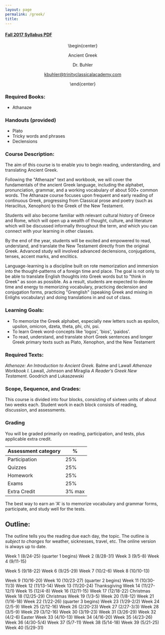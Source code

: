 ```yaml
---
layout: page
permalink: /greek/
title: 
---
```


#### [Fall 2017 Syllabus PDF](/content/syllabi/greek-syllabus-trinity.pdf)   

<center>

\begin{center}

Ancient Greek

Dr. Buhler 

kbuhler@trinityclassicalacademy.com   

\end{center}

</center>

### Required Books: 
- Athanaze

### Handouts (provided)
- Plato
- Tricky words and phrases
- Declensions




### Course Description:
The aim of this course is to enable you to begin reading, understanding, and translating Ancient Greek. 

Following the "Athenaze" text and workbook, we will cover the fundamentals of the ancient Greek language, including the alphabet, pronunciation, grammar, and a working vocabulary of about 500+ common words. The Athanaze course focuses upon frequent and early reading of continuous Greek, progressing from Classical prose and poetry (such as Heraclitus, Xenophon) to the Greek of the New Testament. 

Students will also become familiar with relevant cultural history of Greece and Rome, which will open up a wealth of thought, culture, and literature which will be discussed informally throughout the term, and which you can connect with your learning in other classes.

By the end of the year, students will be excited and empowered to read, understand, and translate the New Testament directly from the original Greek. Advanced study will involved advanced declensions, conjugations, tenses, accent marks, and enclitics. 

Language-learning is a discipline built on rote memorization and immersion into the thought-patterns of a foreign time and place. The goal is not only to be able to translate English thoughts into Greek words but to "think in Greek" as soon as possible. As a result, students are expected to devote time and energy to memorizing vocabulary, practicing declension and conjugation forms, practicing "Grenglish" (speaking Greek and mixing in Enlighs vocabulary) and doing translations in and out of class. 


### Learning Goals:

* To memorize the Greek alphabet, especially new letters such as epsilon, upsilon, omicron, dzeta, theta, phi, chi, psi.
* To learn Greek word-concepts like 'logos', 'bios', 'paidos'.
* To read, understand, and translate short Greek sentences and longer Greek primary texts such as Plato, Xenophon, and the New Testament


### Required Texts:
*Athenaze: An Introduction to Ancient Greek.* Balme and Lawall *Athenaze Workbook I.* Lawall, Johnson and Miraglia
*A Reader’s Greek New Testament.* Goodrich and Lukaszewski




### Scope, Sequence, and Grades:

This course is divided into four blocks, consisting of sixteen units of about two weeks each. Student work in each block consists of reading, discussion, and assessments. 





### Grading 

You will be graded primarily on reading, participation, and tests, plus applicable extra credit.

|  Assessment category                  |  %          |
| --------------------------------------|-------------|
| Participation                         | 25%         |  
| Quizzes                               | 25%         |
| Homework                              | 25%         |
| Exams                                 | 25%         |
| Extra Credit                          | 3% max      |


The best way to earn an 'A' is to memorize vocabulary and grammar forms, participate, and study well for the tests. 




##  Outline:

The outline tells you the reading due each day, the topic. The outline is *subject to changes* for weather, sicknesses, travel, etc. The online version is always up to date.


Week 1 (8/24-25) (quarter 1 begins)
Week 2 (8/28-31)
Week 3 (9/5-8)
Week 4 (9/11-15)

Week 5 (9/18-22)
Week 6 (9/25-29)
Week 7 (10/2-6)
Week 8 (10/10-13)

Week 9 (10/16-20)
Week 10 (10/23-27) (quarter 2 begins)
Week 11 (10/30-11/3)
Week 12 (11/13-14)
Week 13 (11/20-24) Thanksgiving
Week 14 (11/27-12/1)
Week 15 (12/4-8)
Week 16 (12/11-15)
Week 17 (12/18-22) Christmas
Week 18 (12/25-29) Christmas
Week 19 (1/3-5) 
Week 20 (1/8-12)
Week 21 (1/16-18)
Week 22 (1/22-26) (quarter 3 begins)
Week 23 (1/29-2/2)
Week 24 (2/5-9)
Week 25 (2/12-16)
Week 26 (2/20-23)
Week 27 (2/27-3/3)
Week 28 (3/5-9) 
Week 29 (3/12-16)
Week 30 (3/19-23)
Week 31 (3/26-29)
Week 32 (4/2-6) Easter 
Week 33 (4/10-13)
Week 34 (4/16-20)
Week 35 (4/23-26)
Week 36 (4/30-5/4)
Week 37 (5/7-11)
Week 38 (5/14-18)
Week 39 (5/21-25)
Week 40 (5/29-31)
